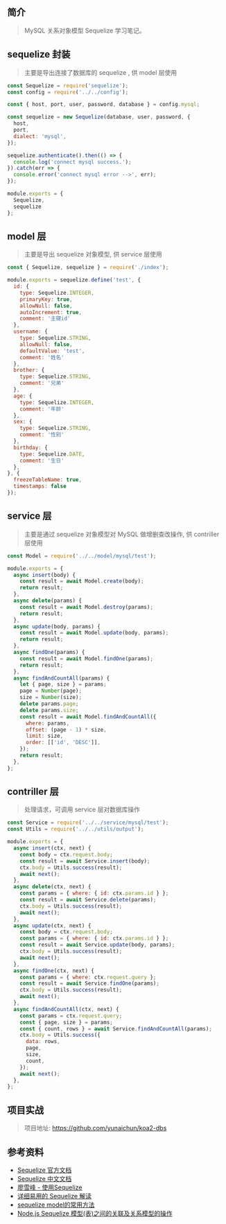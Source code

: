 ## 简介

> MySQL 关系对象模型 Sequelize 学习笔记。

## sequelize 封装

> 主要是导出连接了数据库的 sequelize , 供 model 层使用

```javascript
const Sequelize = require('sequelize');
const config = require('../../config');

const { host, port, user, password, database } = config.mysql;

const sequelize = new Sequelize(database, user, password, {
  host,
  port,
  dialect: 'mysql',
});

sequelize.authenticate().then(() => {
  console.log('connect mysql success.');
}).catch(err => {
  console.error('connect mysql error -->', err);
});

module.exports = {
  Sequelize,
  sequelize
};
```

## model 层

> 主要是导出 sequelize 对象模型, 供 service 层使用

```javascript
const { Sequelize, sequelize } = require('./index');

module.exports = sequelize.define('test', {
  id: {
    type: Sequelize.INTEGER,
    primaryKey: true,
    allowNull: false,
    autoIncrement: true,
    comment: '主键id'
  },
  username: {
    type: Sequelize.STRING,
    allowNull: false,
    defaultValue: 'test',
    comment: '姓名'
  },
  brother: {
    type: Sequelize.STRING,
    comment: '兄弟'
  },
  age: {
    type: Sequelize.INTEGER,
    comment: '年龄'
  },
  sex: {
    type: Sequelize.STRING,
    comment: '性别'
  },
  birthday: {
    type: Sequelize.DATE,
    comment: '生日'
  },
}, {
  freezeTableName: true,
  timestamps: false
});
```

## service 层

> 主要是通过 sequelize 对象模型对 MySQL 做增删查改操作, 供 contriller 层使用

```javascript
const Model = require('../../model/mysql/test');

module.exports = {
  async insert(body) {
    const result = await Model.create(body);
    return result;
  },
  async delete(params) {
    const result = await Model.destroy(params);
    return result;
  },
  async update(body, params) {
    const result = await Model.update(body, params);
    return result;
  },
  async findOne(params) {
    const result = await Model.findOne(params);
    return result;
  },
  async findAndCountAll(params) {
    let { page, size } = params;
    page = Number(page);
    size = Number(size);
    delete params.page;
    delete params.size;
    const result = await Model.findAndCountAll({
      where: params,
      offset: (page - 1) * size,
      limit: size,
      order: [['id', 'DESC']],
    });
    return result;
  },
};
```

## contriller 层

> 处理请求，可调用 service 层对数据库操作

```javascript
const Service = require('../../service/mysql/test');
const Utils = require('../../utils/output');

module.exports = {
  async insert(ctx, next) {
    const body = ctx.request.body;
    const result = await Service.insert(body);
    ctx.body = Utils.success(result);
    await next();
  },
  async delete(ctx, next) {
    const params = { where: { id: ctx.params.id } };
    const result = await Service.delete(params);
    ctx.body = Utils.success(result);
    await next();
  },
  async update(ctx, next) {
    const body = ctx.request.body;
    const params = { where: { id: ctx.params.id } };
    const result = await Service.update(body, params);
    ctx.body = Utils.success(result);
    await next();
  },
  async findOne(ctx, next) {
    const params = { where: ctx.request.query };
    const result = await Service.findOne(params);
    ctx.body = Utils.success(result);
    await next();
  },
  async findAndCountAll(ctx, next) {
    const params = ctx.request.query;
    const { page, size } = params;
    const { count, rows } = await Service.findAndCountAll(params);
    ctx.body = Utils.success({
      data: rows,
      page,
      size,
      count,
    });
    await next();
  },
};
```

## 项目实战

> 项目地址: https://github.com/yunaichun/koa2-dbs

## 参考资料

- [Sequelize 官方文档](https://sequelize.org)
- [Sequelize 中文文档](https://www.sequelize.com.cn)
- [廖雪峰 - 使用Sequelize](https://www.liaoxuefeng.com/wiki/1022910821149312/1101571555324224)
- [详细易用的 Sequelize 解读](https://juejin.cn/post/6844903897673269255)
- [sequelize model的常用方法](https://blog.csdn.net/skyblacktoday/article/details/104351477)
- [Node.js Sequelize 模型(表)之间的关联及关系模型的操作](https://itbilu.com/nodejs/npm/EJarwPD8W.html#relation-sync)
